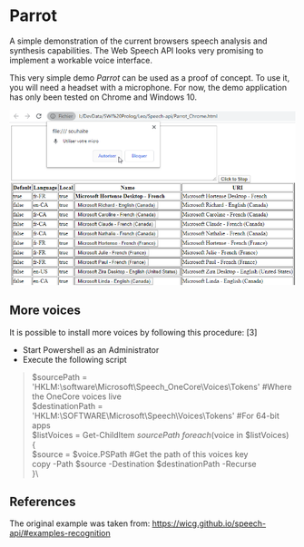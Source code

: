 # Parrot

A simple demonstration of the current browsers speech analysis and synthesis capabilities.
The Web Speech API looks very promising to implement a workable voice interface.

This very simple demo *Parrot* can be used as a proof of concept.
To use it, you will need a headset with a microphone.
For now, the demo application has only been tested on Chrome and Windows 10.

![Screenshot](/Parrot.png)

## More voices
It is possible to install more voices by following this procedure: [3]

* Start Powershell as an Administrator
* Execute the following script
>$sourcePath = 'HKLM:\software\Microsoft\Speech_OneCore\Voices\Tokens' #Where the OneCore voices live\
>$destinationPath = 'HKLM:\SOFTWARE\Microsoft\Speech\Voices\Tokens' #For 64-bit apps\
>$listVoices = Get-ChildItem $sourcePath\
>foreach($voice in $listVoices)\
>{\
>$source = $voice.PSPath #Get the path of this voices key\
>copy -Path $source -Destination $destinationPath -Recurse\
>}\

## References
The original example was taken from:
<https://wicg.github.io/speech-api/#examples-recognition>
